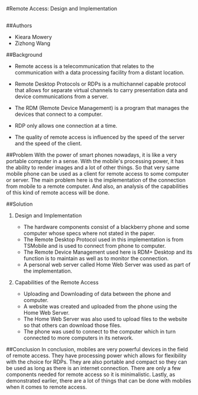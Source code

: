 #Remote Access: Design and Implementation

##

##Authors

- Kieara Mowery
- Zizhong Wang

##Background
- Remote access is a telecommunication that relates to the communication with a data processing facility from a distant location.

- Remote Desktop Protocols or RDPs is a multichannel capable protocol that allows for separate virtual channels to carry presentation data and device communications from a server.

- The RDM (Remote Device Management) is a program that manages the devices that connect to a computer.

- RDP only allows one connection at a time.

- The quality of remote access is influenced by the speed of the server and the speed of the client. 

##Problem
With the power of smart phones nowadays, it is like a very portable computer in a sense. With the mobile's processing power, it has the ability to render images and a lot of other things. So that very same mobile phone can be used as a client for remote access to some computer or server. The main problem here is the implementation of the connection from mobile to a remote computer. And also, 
an analysis of the capabilities of this kind of remote access will be done.

##Solution
1. Design and Implementation

	- The hardware components consist of a blackberry phone and some computer whose specs where not stated in the paper.
	- The Remote Desktop Protocol used in this implementation is from TSMobile and is used to connect from phone to computer.
	- The Remote Device Management used here is RDM+ Desktop and its function is to maintain as well as to monitor the connection.
	- A personal web server called Home Web Server was used as part of the implementation.
	
2. Capabilities of the Remote Access
    - Uploading and Downloading of data between the phone and computer.
    - A website was created and uploaded from the phone using the Home Web Server.
    - The Home Web Server was also used to upload files to the website so that others can download those files.
    - The phone was used to connect to the computer which in turn connected to more computers in its network.

	
##Conclusion
In conclusion, mobiles are very powerful devices in the field of remote access. They have processing power which allows for flexibility with the choice for RDPs. They are also portable and compact so they can be used as long as there is an internet connection. There are only a few components needed for remote access so it is minimalistic. Lastly, as demonstrated earlier, there are a lot of things that can be done with mobiles when it comes to remote access.
